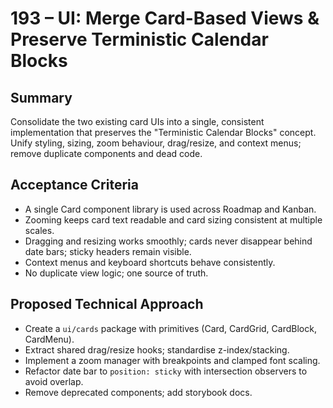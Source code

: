 # 193 – UI: Merge Card-Based Views & Preserve Terministic Calendar Blocks

## Summary
Consolidate the two existing card UIs into a single, consistent implementation that preserves the "Terministic Calendar Blocks" concept. Unify styling, sizing, zoom behaviour, drag/resize, and context menus; remove duplicate components and dead code.

## Acceptance Criteria
- A single Card component library is used across Roadmap and Kanban.
- Zooming keeps card text readable and card sizing consistent at multiple scales.
- Dragging and resizing works smoothly; cards never disappear behind date bars; sticky headers remain visible.
- Context menus and keyboard shortcuts behave consistently.
- No duplicate view logic; one source of truth.

## Proposed Technical Approach
- Create a `ui/cards` package with primitives (Card, CardGrid, CardBlock, CardMenu).
- Extract shared drag/resize hooks; standardise z-index/stacking.
- Implement a zoom manager with breakpoints and clamped font scaling.
- Refactor date bar to `position: sticky` with intersection observers to avoid overlap.
- Remove deprecated components; add storybook docs.

